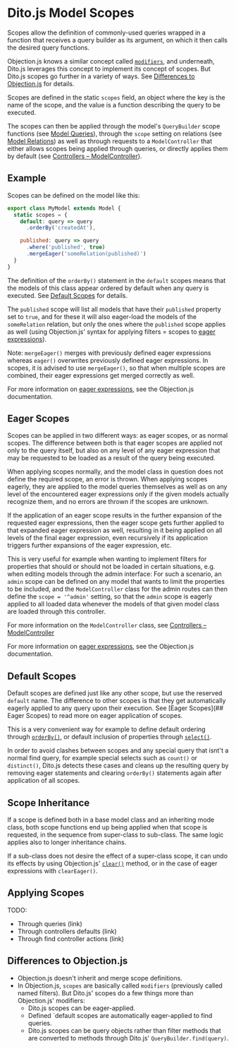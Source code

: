 # Dito.js Model Scopes

Scopes allow the definition of commonly-used queries wrapped in a function that
receives a query builder as its argument, on which it then calls the desired
query functions.

Objection.js knows a similar concept called
[`modifiers`](http://vincit.github.io/objection.js/#modifiers), and underneath,
Dito.js leverages this concept to implement its concept of scopes.  But Dito.js
scopes go further in a variety of ways. See [Differences to
Objection.js](#differences-to-objectionjs) for details.
 
Scopes are defined in the static `scopes` field, an object where the key is the
name of the scope, and the value is a function describing the query to be
executed.

The scopes can then be applied through the model's `QueryBuilder` scope
functions (see [Model Queries](./model-queries.md#scope-methods)), through the
`scope` setting on relations (see [Model Relations](./model-relations.md)) as
well as through requests to a `ModelController` that either allows scopes being
applied through queries, or directly applies them by default
(see [Controllers – ModelController](./controllers.md#modelcontroller)).

## Example

Scopes can be defined on the model like this:

```js
export class MyModel extends Model {
  static scopes = {
    default: query => query
      .orderBy('createdAt'),

    published: query => query
      .where('published', true)
      .mergeEager('someRelation(published)')
  }
}
```

The definition of the `orderBy()` statement in the `default` scopes means that
the models of this class appear ordered by default when any query is executed.
See [Default Scopes](#default-scopes) for details.

The `published` scope will list all models that have their `published` property
set to `true`, and for these it will also eager-load the models of the
`someRelation` relation, but only the ones where the `published` scope applies 
as well (using Objection.js' syntax for applying filters = scopes to [eager 
expressions](http://vincit.github.io/objection.js/#relationexpression)).

Note: `mergeEager()` merges with previously defined eager expressions whereas
`eager()` overwrites previously defined eager expressions. In scopes, it is
advised to use `mergeEager()`, so that when multiple scopes are combined,
their eager expressions get merged correctly as well.

For more information on
[eager expressions](http://vincit.github.io/objection.js/#eager), see the
Objection.js documentation.

## Eager Scopes

Scopes can be applied in two different ways: as eager scopes, or as normal
scopes. The difference between both is that eager scopes are applied not only to
the query itself, but also on any level of any eager expression that may be
requested to be loaded as a result of the query being executed.

When applying scopes normally, and the model class in question does not define
the required scope, an error is thrown. When applying scopes eagerly, they are
applied to the model queries themselves as well as on any level of the
encountered eager expressions only if the given models actually recognize them,
and no errors are thrown if the scopes are unknown.

If the application of an eager scope results in the further expansion of the
requested eager expressions, then the eager scope gets further applied to that
expanded eager expression as well, resulting in it being applied on all levels
of the final eager expression, even recursively if its application triggers
further expansions of the eager expression, etc.

This is very useful for example when wanting to implement filters for properties
that should or should not be loaded in certain situations, e.g. when editing
models through the admin interface: For such a scenario, an  `admin` scope can
be defined on any model that wants to limit the properties to be included, and
the `ModelController` class for the admin routes can then define the `scope
= '^admin'` setting, so that the `admin` scope is eagerly applied to all loaded
data whenever the models of that given model class are loaded through this
controller.

For more information on the `ModelController` class, see
[Controllers – ModelController](./controllers.md#modelcontroller)

For more information on
[eager expressions](http://vincit.github.io/objection.js/#eager), see the
Objection.js documentation.

## Default Scopes

Default scopes are defined just like any other scope, but use the reserved
`default` name. The difference to other scopes is that they get automatically
eagerly applied to any query upon their execution. See
[Eager Scopes](## Eager Scopes) to read more on eager application of scopes.

This is a very convenient way for example to define default ordering through
[`orderBy()`](http://vincit.github.io/objection.js/#orderby), or default inclusion
of properties through
[`select()`](http://vincit.github.io/objection.js/#select).

In order to avoid clashes between scopes and any special query that isnt't a
normal find query, for example special selects such as `count()` or
`distinct()`, Dito.js detects these cases and cleans up the resulting query by
removing eager statements and clearing `orderBy()` statements again after
application of all scopes.

## Scope Inheritance

If a scope is defined both in a base model class and an inheriting mode class,
both scope functions end up being applied when that scope is requested, in the
sequence from super-class to sub-class. The same logic applies also to longer
inheritance chains.

If a sub-class does not desire the effect of a super-class scope, it can undo
its effects by using Objection.js'
[`clear()`](http://vincit.github.io/objection.js/#clear) method, or in the case
of eager expressions with `clearEager()`.

## Applying Scopes

TODO:

- Through queries (link)
- Through controllers defaults (link)
- Through find controller actions (link)

## Differences to Objection.js

- Objection.js doesn't inherit and merge scope definitions.
- In Objection.js, `scopes` are basically called `modifiers` (previously called
  named filters). But Dito.js' scopes do a few things more than Objection.js'
  modifiers:
  - Dito.js scopes can be eager-applied.
  - Defined `default scopes are automatically eager-applied to find queries.
  - Dito.js scopes can be query objects rather than filter methods that are
    converted to methods through Dito.js' `QueryBuilder.find(query)`.
